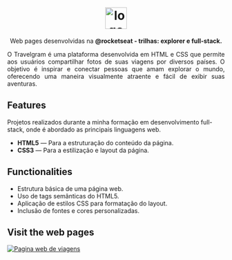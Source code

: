 <h1 align="center"> <img src="https://github.com/alvesvn/travelgram/assets/96539606/8becadd1-6b0c-4c05-a6f6-9cb4196103b2" alt="logo-repositorio" height="50" widht="50" /></h1> 
<p align="center">Web pages desenvolvidas na <b>@rocketseat - trilhas: explorer e full-stack.</b></p>
<p align="justify">O Travelgram é uma plataforma desenvolvida em HTML e CSS que permite aos usuários compartilhar fotos de suas viagens por diversos países. O objetivo é inspirar e conectar pessoas que amam explorar o mundo, oferecendo uma maneira visualmente atraente e fácil de exibir suas aventuras.
</p>
 

## Features
Projetos realizados durante a minha formação em desenvolvimento full-stack, onde é abordado as principais linguagens web.
-  <b>HTML5</b> — Para a estruturação do conteúdo da página.
-  <b>CSS3</b> — Para a estilização e layout da página.

## Functionalities

- Estrutura básica de uma página web.
- Uso de tags semânticas do HTML5.
- Aplicação de estilos CSS para formatação do layout.
- Inclusão de fontes e cores personalizadas.

## Visit the web pages

<a href="https://travelgram-three.vercel.app/"><img src="https://github.com/alvesvn/travelgram/assets/96539606/8946518d-3154-4375-a4a9-112774e4057e" alt="Pagina web de viagens"/></a>



